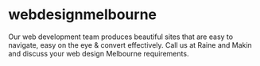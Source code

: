 # webdesignmelbourne
Our web development team produces beautiful sites that are easy to navigate, easy on the eye &amp; convert effectively. Call us at Raine and Makin and discuss your web design Melbourne requirements.
